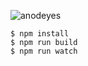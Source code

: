 ![anodeyes](https://cdn.rawgit.com/athaeryn/anodeyes/master/static/img/anodeyes.svg)

```
$ npm install
$ npm run build
$ npm run watch
```
